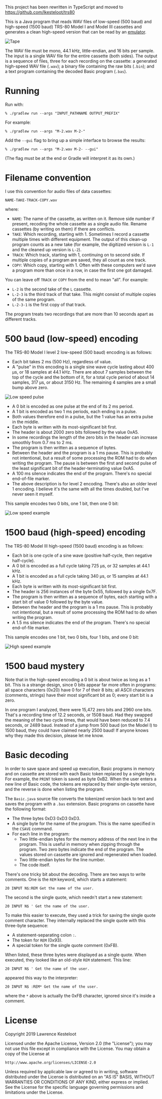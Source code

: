 This project has been rewritten in TypeScript and moved to https://github.com/lkesteloot/trs80

This is a Java program that reads WAV files of low-speed (500 baud) and
high-speed (1500 baud) TRS-80 Model I and Model III cassettes
and generates a clean high-speed version that can be
read by an [emulator](https://github.com/lkesteloot/trs80).

![Tape](images/tape.jpg)

The WAV file must be mono, 44.1 kHz, little-endian, and 16 bits per sample. The
input is a single WAV file for the entire cassette (both sides). The output is
a sequence of files, three for each recording on the cassette: a generated
high-speed WAV file (`.wav`); a binary file containing the raw bits (`.bin`);
and a text program containing the decoded Basic program (`.bas`).

# Running

Run with:

    % ./gradlew run --args "INPUT_PATHNAME OUTPUT_PREFIX"

For example:

    % ./gradlew run --args "M-2.wav M-2-"

Add the `--gui` flag to bring up a simple interface to browse the results:

    % ./gradlew run --args "M-2.wav M-2- --gui"

(The flag must be at the end or Gradle will interpret it as its own.)

# Filename convention

I use this convention for audio files of data cassettes:

    NAME-TAKE-TRACK-COPY.wav

where:

* `NAME`: The name of the cassette, as written on it. Remove side number if
  present, recoding the whole cassette as a single audio file. Rename cassettes
  (by writing on them) if there are conflicts.
* `TAKE`: Which recording, starting with 1. Sometimes I record a cassette
  multiple times with different equipment. The output of this clean-up program
  counts as a new take (for example, the digitized version is `L-1` and the cleaned
  up version is `L-2`).
* `TRACK`: Which track, starting with 1, continuing on to second side. If
  multiple copies of a program are saved, they all count as one track.
* `COPY`: Which copy, starting with 1. Often with these computers we'd
  save a program more than once in a row, in case the first one got
  damaged.

You can leave off `TRACK` or `COPY` from the end to mean "all". For example:

* `L-2` is the second take of the `L` cassette.
* `L-2-3` is the third track of that take. This might consist of multiple
  copies of the same program.
* `L-2-3-1` is the first copy of that track.

The program treats two recordings that are more than 10 seconds apart as different
tracks.

# 500 baud (low-speed) encoding

The TRS-80 Model I level 2 low-speed (500 baud) encoding is as follows:

* Each bit takes 2 ms (500 Hz), regardless of value.
* A "pulse" in this encoding is a single sine wave cycle lasting about 400 µs,
  or 18 samples at 44.1 kHz. There are about 7 samples between the top of the
  cycle and the bottom of it, for a total cycle period of about 14 samples, 317
  µs, or about 3150 Hz. The remaining 4 samples are a small bump above zero.

![Low speed pulse](images/low-speed-pulse.png)

* A 0 bit is encoded as one pulse at the end of its 2 ms period.
* A 1 bit is encoded as two 1 ms periods, each ending in a pulse.
* Both values therefore end in a pulse, but the 1 value has an extra
  pulse in the middle.
* Each byte is written with its most-significant bit first.
* The header is about 2000 zero bits followed by the value 0xA5.
* In some recordings the length of the zero bits in the header can increase
  smoothly from 0.7 ms to 2 ms.
* The program is then written as a sequence of bytes.
* Between the header and the program is a 1 ms pause. This is probably not intentional,
  but a result of some processing the ROM had to do when writing the program. The pause
  is between the first and second pulse of the least significant bit of the
  header-terminating value 0xA5.
* A 100 ms silence indicates the end of the program. There's no special end-of-file marker.
* The above description is for level 2 encoding. There's also an older level 1 encoding.
  I believe it's the same with all the times doubled, but I've never seen it myself.

This sample encodes two 0 bits, one 1 bit, then one 0 bit:

![Low speed example](images/low-speed-example.png)

# 1500 baud (high-speed) encoding

The TRS-80 Model III high-speed (1500 baud) encoding is as follows:

* Each bit is one cycle of a sine wave (positive half-cycle, then negative
  half-cycle).
* A 0 bit is encoded as a full cycle taking 725 µs, or 32 samples at 44.1 kHz.
* A 1 bit is encoded as a full cycle taking 340 µs, or 15 samples at 44.1 kHz.
* Each byte is written with its most-significant bit first.
* The header is 256 instances of the byte 0x55, followed by a single 0x7F.
* The program is then written as a sequence of bytes, each starting with a
  start bit of value 0 followed by the byte value.
* Between the header and the program is a 1 ms pause. This is probably not intentional,
  but a result of some processing the ROM had to do when writing the program.
* A 1.5 ms silence indicates the end of the program. There's no special end-of-file marker.

This sample encodes one 1 bit, two 0 bits, four 1 bits, and one 0 bit:

![High speed example](images/high-speed-example.png)

# 1500 baud mystery

Note that in the high-speed encoding a 0 bit is about twice as long as a 1 bit.
This is a strange design, since 0 bits appear far more often in programs: all
space characters (0x20) have 0 for 7 of their 8 bits; all ASCII characters
(comments, strings) have their most significant bit as 0; every start bit is a
zero.

In one program I analyzed, there were 15,472 zero bits and 2960 one bits. That's
a recording time of 12.2 seconds, or 1508 baud. Had they swapped the meaning of
the two cycle times, that would have been reduced to 7.4 seconds, or 2489 baud.
Instead of a jump from 500 baud (on the Model I) to 1500 baud, they could have
claimed nearly 2500 baud! If anyone knows why they made this decision, please
let me know.

# Basic decoding

In order to save space and speed up execution, Basic programs in memory and on
cassette are stored with each Basic token replaced by a single byte. For example,
the `PRINT` token is saved as byte 0xB2. When the user enters a new line of
Basic code, the tokens are replaced by their single-byte version, and the reverse
is done when listing the program.

The `Basic.java` source file converts the tokenized version back to text and
saves the program with a `.bas` extension. Basic programs on cassette have the
following format:

* The three bytes 0xD3 0xD3 0xD3.
* A single byte for the name of the program. This is the name specified
  in the `CSAVE` command.
* For each line in the program:
  * Two little-endian bytes for the memory address of the next line in
    the program. This is useful in memory when zipping through the program.
    Two zero bytes indicate the end of the program. The values stored
    on cassette are ignored and regenerated when loaded.
  * Two little-endian bytes for the line number.
  * The code itself.

There's one tricky bit about the decoding. There are two ways to write
comments. One is the `REM` keyword, which starts a statement:

    20 INPUT N$:REM Get the name of the user.

The second is the single quote, which needn't start a new statement:

    20 INPUT N$ ' Get the name of the user.

To make this easier to execute, they used a trick for saving the single quote
comment character. They internally replaced the single quote with this
three-byte sequence:

* A statement-separating colon `:`.
* The token for `REM` (0x93).
* A special token for the single quote comment (0xFB).

When listed, these three bytes were displayed as a single quote. When executed,
they looked like an old-style `REM` statement. This line:

    20 INPUT N$ ' Get the name of the user.

appeared this way to the interpreter:

    20 INPUT N$ :REM* Get the name of the user.

where the `*` above is actually the 0xFB character, ignored since it's
inside a comment.

# License

Copyright 2019 Lawrence Kesteloot

Licensed under the Apache License, Version 2.0 (the "License");
you may not use this file except in compliance with the License.
You may obtain a copy of the License at

    http://www.apache.org/licenses/LICENSE-2.0

Unless required by applicable law or agreed to in writing, software
distributed under the License is distributed on an "AS IS" BASIS,
WITHOUT WARRANTIES OR CONDITIONS OF ANY KIND, either express or implied.
See the License for the specific language governing permissions and
limitations under the License.

